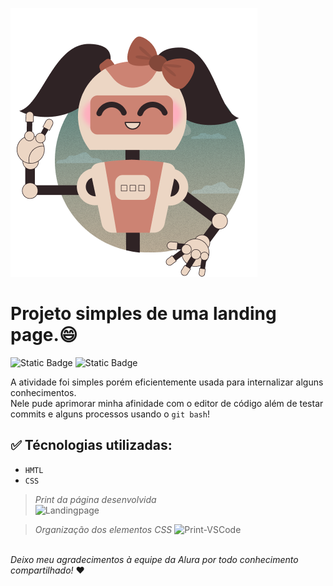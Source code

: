  ![Logo](</Assets/Group 4.png>) 
<br>
# Projeto simples de uma landing page.:smile:

<img alt="Static Badge" src="https://img.shields.io/badge/Finalizado--green"> <img alt="Static Badge" src="https://img.shields.io/badge/Iniciante--orange">

A atividade foi simples porém eficientemente usada para internalizar alguns conhecimentos. <br> Nele pude aprimorar minha afinidade com o editor de código além de testar commits e alguns processos usando o `git bash`!
<br>
## :white_check_mark: Técnologias utilizadas:
- `HMTL`
- `CSS`

>_Print da página desenvolvida_ <br>
![Landingpage](https://github.com/Wes-Prad/Landing-page-simples-Alura/assets/142065616/324424b5-fc6d-410a-b464-b427142cfbda)

>_Organização dos elementos CSS_
![Print-VSCode](https://github.com/Wes-Prad/Landing-page-simples-Alura/assets/142065616/e0b0e055-928b-4eb7-9ee6-fc8f2902eddc)

<br> _Deixo meu agradecimentos à equipe da Alura por todo conhecimento compartilhado!_ ❤️
